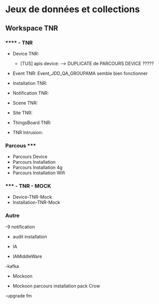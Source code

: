 # Jeux de données et collections

## Workspace TNR

### **** - TNR

- Device TNR:
  - [TUS] apis device: --> DUPLICATE de PARCOURS DEVICE ????? 

- Event TNR: Event_JDD_QA_GROUPAMA semble bien fonctionner
- Installation TNR: 
- Notification TNR: 
- Scene TNR: 
- Site TNR: 
- ThingsBoard TNR:
- TNR Intrusion: 

### Parcous ***

- Parcours Device
- Parcours Installation
- Parcours Installation 4g
- Parcours Installation Wifi

### *** - TNR - MOCK

- Device-TNR-Mock
- Installation-TNR-Mock

### Autre

-9 notification 

- audit installation

- IA
- IAMiddleWare

-kafka

- Mockoon

- Mockoon parcours installation pack Crow

-upgrade fm


